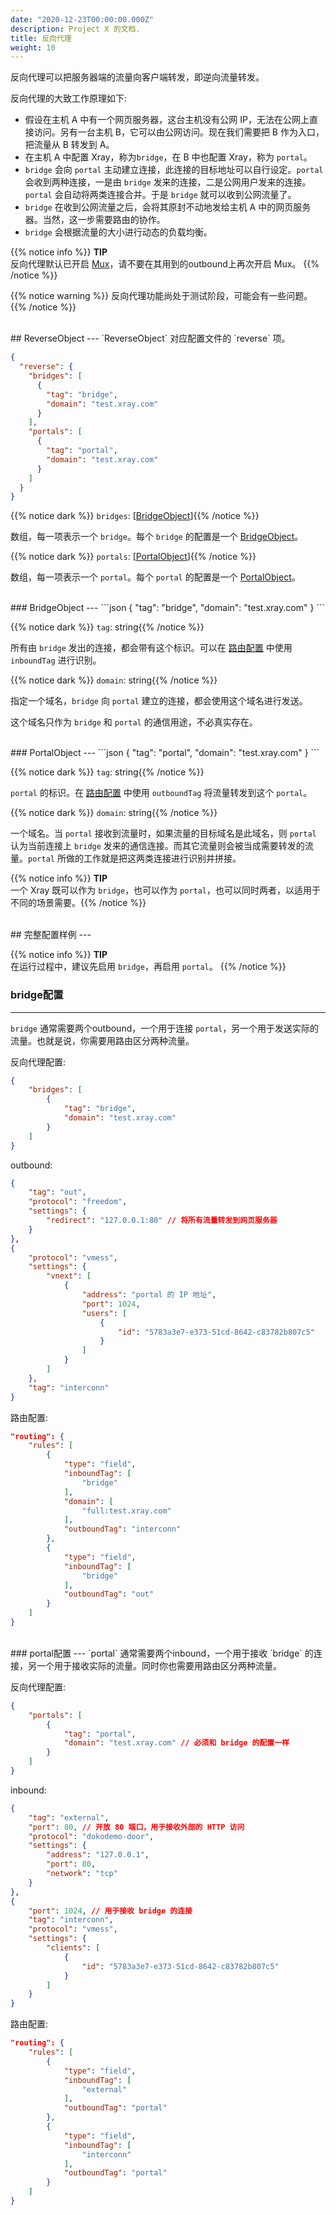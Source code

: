 ```yaml
---
date: "2020-12-23T00:00:00.000Z"
description: Project X 的文档.
title: 反向代理
weight: 10
---
```


反向代理可以把服务器端的流量向客户端转发，即逆向流量转发。

反向代理的大致工作原理如下:

* 假设在主机 A 中有一个网页服务器，这台主机没有公网 IP，无法在公网上直接访问。另有一台主机 B，它可以由公网访问。现在我们需要把 B 作为入口，把流量从 B 转发到 A。
* 在主机 A 中配置 Xray，称为`bridge`，在 B 中也配置 Xray，称为 `portal`。
* `bridge` 会向 `portal` 主动建立连接，此连接的目标地址可以自行设定。`portal` 会收到两种连接，一是由 `bridge` 发来的连接，二是公网用户发来的连接。`portal` 会自动将两类连接合并。于是 `bridge` 就可以收到公网流量了。
* `bridge` 在收到公网流量之后，会将其原封不动地发给主机 A 中的网页服务器。当然，这一步需要路由的协作。
* `bridge` 会根据流量的大小进行动态的负载均衡。

{{% notice info %}}
**TIP**\
反向代理默认已开启 [Mux](mux.md)，请不要在其用到的outbound上再次开启 Mux。
{{% /notice %}}

{{% notice warning %}}
反向代理功能尚处于测试阶段，可能会有一些问题。
{{% /notice %}}

<br />
## ReverseObject
---
`ReverseObject` 对应配置文件的 `reverse` 项。

```json
{
  "reverse": {
    "bridges": [
      {
        "tag": "bridge",
        "domain": "test.xray.com"
      }
    ],
    "portals": [
      {
        "tag": "portal",
        "domain": "test.xray.com"
      }
    ]
  }
}
```

{{% notice dark %}} `bridges`: \[[BridgeObject](#bridgeobject)\]{{% /notice %}}


数组，每一项表示一个 `bridge`。每个 `bridge` 的配置是一个 [BridgeObject](#bridgeobject)。

{{% notice dark %}} `portals`: \[[PortalObject](#portalobject)\]{{% /notice %}}


数组，每一项表示一个 `portal`。每个 `portal` 的配置是一个 [PortalObject](#bridgeobject)。

<br />
### BridgeObject
---
```json
{
    "tag": "bridge",
    "domain": "test.xray.com"
}
```

{{% notice dark %}} `tag`: string{{% /notice %}}


所有由 `bridge` 发出的连接，都会带有这个标识。可以在 [路由配置](../routing) 中使用 `inboundTag` 进行识别。

{{% notice dark %}} `domain`: string{{% /notice %}}


指定一个域名，`bridge` 向 `portal` 建立的连接，都会使用这个域名进行发送。

这个域名只作为 `bridge` 和 `portal` 的通信用途，不必真实存在。

<br />
### PortalObject
---
```json
{
    "tag": "portal",
    "domain": "test.xray.com"
}
```

{{% notice dark %}} `tag`: string{{% /notice %}}


`portal` 的标识。在  [路由配置](../routing) 中使用 `outboundTag` 将流量转发到这个 `portal`。

{{% notice dark %}} `domain`: string{{% /notice %}}


一个域名。当 `portal` 接收到流量时，如果流量的目标域名是此域名，则 `portal` 认为当前连接上 `bridge` 发来的通信连接。而其它流量则会被当成需要转发的流量。`portal` 所做的工作就是把这两类连接进行识别并拼接。

{{% notice info %}}
**TIP**\
一个 Xray 既可以作为 `bridge`，也可以作为 `portal`，也可以同时两者，以适用于不同的场景需要。{{% /notice %}}

<br />
## 完整配置样例
---

{{% notice info %}}
**TIP**\
在运行过程中，建议先启用 `bridge`，再启用 `portal`。
{{% /notice %}}

### bridge配置
---
`bridge` 通常需要两个outbound，一个用于连接 `portal`，另一个用于发送实际的流量。也就是说，你需要用路由区分两种流量。

反向代理配置:

```json
{
    "bridges": [
        {
            "tag": "bridge",
            "domain": "test.xray.com"
        }
    ]
}
```

outbound:

```json
{
    "tag": "out",
    "protocol": "freedom",
    "settings": {
        "redirect": "127.0.0.1:80" // 将所有流量转发到网页服务器
    }
},
{
    "protocol": "vmess",
    "settings": {
        "vnext": [
            {
                "address": "portal 的 IP 地址",
                "port": 1024,
                "users": [
                    {
                        "id": "5783a3e7-e373-51cd-8642-c83782b807c5"
                    }
                ]
            }
        ]
    },
    "tag": "interconn"
}
```

路由配置:

```json
"routing": {
    "rules": [
        {
            "type": "field",
            "inboundTag": [
                "bridge"
            ],
            "domain": [
                "full:test.xray.com"
            ],
            "outboundTag": "interconn"
        },
        {
            "type": "field",
            "inboundTag": [
                "bridge"
            ],
            "outboundTag": "out"
        }
    ]
}
```

<br />
### portal配置
---
`portal` 通常需要两个inbound，一个用于接收 `bridge` 的连接，另一个用于接收实际的流量。同时你也需要用路由区分两种流量。

反向代理配置:

```json
{
    "portals": [
        {
            "tag": "portal",
            "domain": "test.xray.com" // 必须和 bridge 的配置一样
        }
    ]
}
```

inbound:

```json
{
    "tag": "external",
    "port": 80, // 开放 80 端口，用于接收外部的 HTTP 访问
    "protocol": "dokodemo-door",
    "settings": {
        "address": "127.0.0.1",
        "port": 80,
        "network": "tcp"
    }
},
{
    "port": 1024, // 用于接收 bridge 的连接
    "tag": "interconn",
    "protocol": "vmess",
    "settings": {
        "clients": [
            {
                "id": "5783a3e7-e373-51cd-8642-c83782b807c5"
            }
        ]
    }
}
```

路由配置:

```json
"routing": {
    "rules": [
        {
            "type": "field",
            "inboundTag": [
                "external"
            ],
            "outboundTag": "portal"
        },
        {
            "type": "field",
            "inboundTag": [
                "interconn"
            ],
            "outboundTag": "portal"
        }
    ]
}
```

